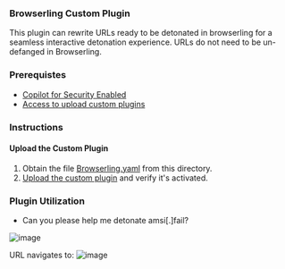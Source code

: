 ### Browserling Custom Plugin

This plugin can rewrite URLs ready to be detonated in browserling for a seamless interactive detonation experience. URLs do not need to be un-defanged in Browserling.

### Prerequistes
* [Copilot for Security Enabled](https://learn.microsoft.com/en-us/security-copilot/get-started-security-copilot#onboarding-to-microsoft-security-copilot)
* [Access to upload custom plugins](https://learn.microsoft.com/en-us/security-copilot/manage-plugins?tabs=securitycopilotplugin#managing-custom-plugins)

### Instructions
#### Upload the Custom Plugin

1. Obtain the file [Browserling.yaml](https://github.com/Azure/Copilot-For-Security/blob/main/Plugins/Community%20Based%20Plugins/Browserling/Browserling.yaml) from this directory.
2. [Upload the custom plugin](https://learn.microsoft.com/en-us/security-copilot/manage-plugins?tabs=securitycopilotplugin#add-custom-plugins) and verify it's activated.


### Plugin Utilization
* Can you please help me detonate amsi[.]fail?

![image](https://github.com/jkerai1/Copilot-For-Security/assets/55988027/bc59e7ac-c407-40c1-9183-5d6b35b3cb58)

URL navigates to:
![image](https://github.com/jkerai1/Copilot-For-Security/assets/55988027/8a0f39b8-74f1-4364-ba0a-53e4f03453a0)

